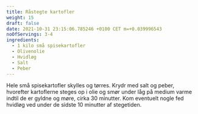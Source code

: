 ```yaml
---
title: Råstegte kartofler
weight: 15
draft: false
date: 2021-10-31 23:15:06.785246 +0100 CET m=+0.039996543
noOfServings: 3-4
ingredients:
  - 1 kilo små spisekartofler
  - Olivenolie
  - Hvidløg
  - Salt
  - Peber
---
```




Hele små spisekartofler skylles og tørres. Krydr med salt og peber,
hvorefter kartoflerne steges op i olie og smør under låg på medium varme
indtil de er gyldne og møre, cirka 30 minutter. Kom eventuelt nogle fed
hvidløg ved under de sidste 10 minutter af stegetiden.

